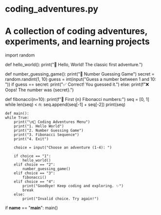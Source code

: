 # coding_adventures.py
# A collection of coding adventures, experiments, and learning projects

import random

def hello_world():
    print("👋 Hello, World! The classic first adventure.")

def number_guessing_game():
    print("🎲 Number Guessing Game")
    secret = random.randint(1, 10)
    guess = int(input("Guess a number between 1 and 10: "))
    if guess == secret:
        print("✅ Correct! You guessed it.")
    else:
        print(f"❌ Oops! The number was {secret}.")

def fibonacci(n=10):
    print(f"🔢 First {n} Fibonacci numbers:")
    seq = [0, 1]
    while len(seq) < n:
        seq.append(seq[-1] + seq[-2])
    print(seq)

    def main(): 
    while True:
        print("\n🚀 Coding Adventures Menu")
        print("1. Hello World")
        print("2. Number Guessing Game")
        print("3. Fibonacci Sequence")
        print("4. Exit")

        choice = input("Choose an adventure (1-4): ")

        if choice == "1":
            hello_world()
        elif choice == "2":
            number_guessing_game()
        elif choice == "3":
            fibonacci()
        elif choice == "4":
            print("Goodbye! Keep coding and exploring. ✨")
            break
        else:
            print("Invalid choice. Try again!")

if __name__ == "__main__":
    main()


